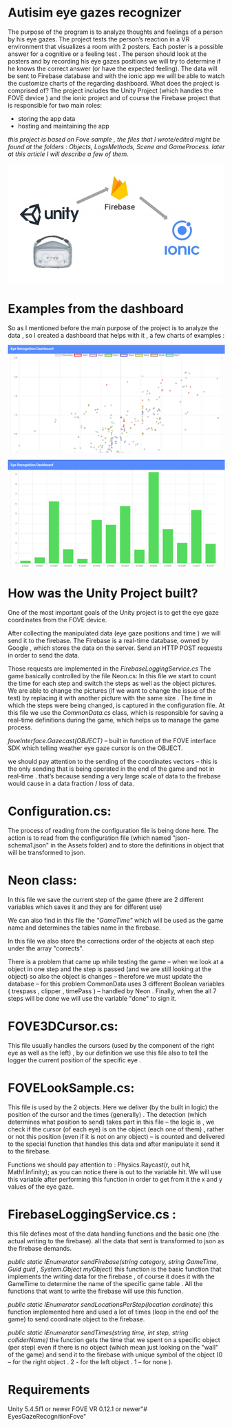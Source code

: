 # Autisim eye gazes recognizer
The purpose of the program is to analyze thoughts and feelings of a person by his eye gazes. 
The project tests the person’s reaction in a VR environment that visualizes a room with 2 posters. Each poster is a possible answer for a cognitive or a feeling test . The person should look at the posters and by recording his eye gazes positions we will try to determine if he knows the correct answer (or have the expected feeling). The data will be sent to Firebase database and with the ionic app we will be able to watch the customize charts of the regarding dashboard. What does the project is comprised of? The project includes the Unity Project (which handles the FOVE device ) and the ionic project and of course the Firebase project that is responsible for two main roles:

- storing the app data
- hosting and maintaining the app

*this project is based on Fove sample , the files that I wrote/edited might be found at the folders : Objects, LogsMethods, Scene and GameProcess. later at this article I will describe a few of them.*

![alt text](https://raw.githubusercontent.com/amitme10/EyesGazeRecognitionFove/master/expl.png)
# Examples from the dashboard

So as I mentioned before the main purpose of the project is to analyze the data , so I created a dashboard that helps with it , a few charts of examples :

![alt text](https://raw.githubusercontent.com/amitme10/EyesGazeRecognitionFove/master/heatMap.png)


![alt text](https://raw.githubusercontent.com/amitme10/EyesGazeRecognitionFove/master/chart.png)


# How was the Unity Project built?

One of the most important goals of the Unity project is to get the eye gaze coordinates from the FOVE device.

After collecting the manipulated data (eye gaze positions and time ) we will send it to the firebase. The Firebase is a real-time database, owned by Google , which stores the data on the server. Send an HTTP POST requests in order to send the data.

Those requests are implemented in the *FirebaseLoggingService.cs* The game basically controlled by the file Neon.cs: In this file we start to count the time for each step and switch the steps as well as the object pictures. We are able to change the pictures (if we want to change the issue of the test) by replacing it with another picture with the same size . The time in which the steps were being changed, is captured in the configuration file. At this file we use the *CommonData.cs* class, which is responsible for saving a real-time definitions during the game, which helps us to manage the game process.

*foveInterface.Gazecast(OBJECT)* – built in function of the FOVE interface SDK which telling weather eye gaze cursor is on the OBJECT.

we should pay attention to the sending of the coordinates vectors – this is the only sending that is being operated in the end of the game and not in real-time . that’s because sending a very large scale of data to the firebase would cause in a data fraction / loss of data.

# Configuration.cs:
The process of reading from the configuration file is being done here. The action is to read from the configuration file (which named "json-schema1.json" in the Assets folder) and to store the definitions in object that will be transformed to json.

# Neon class:
In this file we save the current step of the game (there are 2 different variables which saves it and they are for different use)

We can also find in this file the *"GameTime"* which will be used as the game name and determines the tables name in the firebase.

In this file we also store the corrections order of the objects at each step under the array "corrects".

There is a problem that came up while testing the game – when we look at a object in one step and the step is passed (and we are still looking at the object) so also the object is changes – therefore we must update the database – for this problem CommonData uses 3 different Boolean variables ( trespass , clipper , timePass ) – handled by Neon . Finally, when the all 7 steps will be done we will use the variable "done" to sign it.

# FOVE3DCursor.cs:
This file usually handles the cursors (used by the component of the right eye as well as the left) , by our definition we use this file also to tell the logger the current position of the specific eye .

# FOVELookSample.cs:
This file is used by the 2 objects. Here we deliver (by the built in logic) the position of the cursor and the times (generally) . The detection (which determines what position to send) takes part in this file – the logic is , we check if the cursor (of each eye) is on the object (each one of them) , rather or not this position (even if it is not on any object) – is counted and delivered to the special function that handles this data and after manipulate it send it to the firebase.

Functions we should pay attention to : Physics.Raycast(r, out hit, Mathf.Infinity); as you can notice there is out to the variable hit. We will use this variable after performing this function in order to get from it the x and y values of the eye gaze.

# FirebaseLoggingService.cs :
this file defines most of the data handling functions and the basic one (the actual writing to the firebase). all the data that sent is transformed to json as the firebase demands.

*public static IEnumerator sendFirebase(string category, string GameTime, Guid guid , System.Object myObject)* this function is the basic function that implements the writing data for the firebase , of course it does it with the GameTime to determine the name of the specific game table . All the functions that want to write the firebase will use this function.

*public static IEnumerator sendLocationsPerStep(location cordinate)* this function implemented here and used a lot of times (loop in the end oof the game) to send coordinate object to the firebase.

*public static IEnumerator sendTimes(string time, int step, string colliderName)* the function gets the time that we spent on a specific object (per step) even if there is no object (which mean just looking on the "wall" of the game) and send it to the firebase with unique symbol of the object (0 – for the right object . 2 - for the left object . 1 – for none ).

# Requirements
Unity 5.4.5f1 or newer
FOVE VR 0.12.1 or newer"# EyesGazeRecognitionFove"
